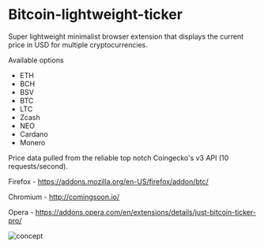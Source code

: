 # Bitcoin-lightweight-ticker

Super lightweight minimalist browser extension that displays the current price in USD for multiple cryptocurrencies.

Available options

 - ETH
 - BCH
 - BSV
 - BTC
 - LTC
 - Zcash
 - NEO
 - Cardano
 - Monero

Price data pulled from the reliable top notch Coingecko's v3 API (10 requests/second).

Firefox - https://addons.mozilla.org/en-US/firefox/addon/btc/

Chromium - http://comingsoon.io/

Opera - https://addons.opera.com/en/extensions/details/just-bitcoin-ticker-pro/




![concept](https://gitlab.com/nfl0/crypto-price-ticker-extension/-/raw/master/Docs/Screenshot.png)
